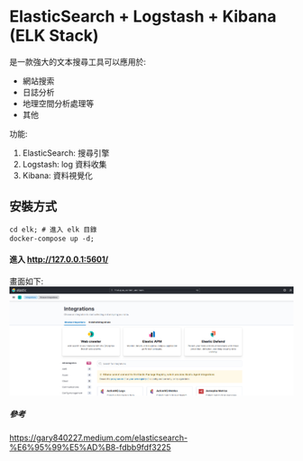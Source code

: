 # ElasticSearch + Logstash + Kibana (ELK Stack)
是一款強大的文本搜尋工具可以應用於:

- 網站搜索
- 日誌分析
- 地理空間分析處理等
- 其他

功能:
1. ElasticSearch: 搜尋引擎
2. Logstash: log 資料收集
3. Kibana: 資料視覺化
## 安裝方式

```base
cd elk; # 進入 elk 目錄
docker-compose up -d;
```

#### 進入 http://127.0.0.1:5601/ 
畫面如下:
![img.png](../sample/elastic_home.png)



##### 參考

https://gary840227.medium.com/elasticsearch-%E6%95%99%E5%AD%B8-fdbb9fdf3225